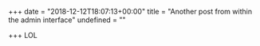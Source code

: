 +++
date = "2018-12-12T18:07:13+00:00"
title = "Another post from within the admin interface"
undefined = ""

+++
LOL
